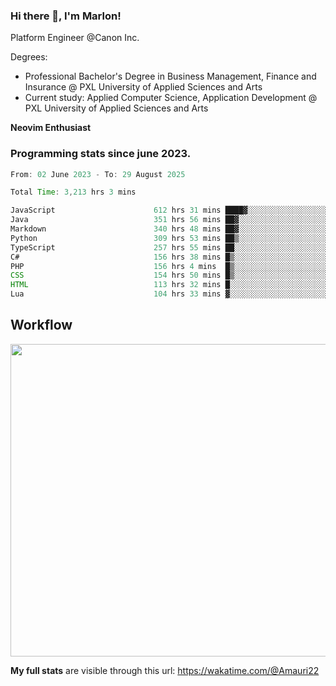 
### Hi there 👋, I'm Marlon!

Platform Engineer @Canon Inc.

Degrees: 
- Professional Bachelor's Degree in Business Management, Finance and Insurance @ PXL University of Applied Sciences and Arts
- Current study: Applied Computer Science, Application Development @ PXL University of Applied Sciences and Arts

**Neovim Enthusiast**

### Programming stats since june 2023.
<!--START_SECTION:waka-->

```java
From: 02 June 2023 - To: 29 August 2025

Total Time: 3,213 hrs 3 mins

JavaScript                      612 hrs 31 mins ████▓░░░░░░░░░░░░░░░░░░░░   18.64 %
Java                            351 hrs 56 mins ██▓░░░░░░░░░░░░░░░░░░░░░░   10.71 %
Markdown                        340 hrs 48 mins ██▓░░░░░░░░░░░░░░░░░░░░░░   10.37 %
Python                          309 hrs 53 mins ██▒░░░░░░░░░░░░░░░░░░░░░░   09.43 %
TypeScript                      257 hrs 55 mins ██░░░░░░░░░░░░░░░░░░░░░░░   07.85 %
C#                              156 hrs 38 mins █▒░░░░░░░░░░░░░░░░░░░░░░░   04.77 %
PHP                             156 hrs 4 mins  █▒░░░░░░░░░░░░░░░░░░░░░░░   04.75 %
CSS                             154 hrs 50 mins █▒░░░░░░░░░░░░░░░░░░░░░░░   04.71 %
HTML                            113 hrs 32 mins █░░░░░░░░░░░░░░░░░░░░░░░░   03.46 %
Lua                             104 hrs 33 mins ▓░░░░░░░░░░░░░░░░░░░░░░░░   03.18 %
```

<!--END_SECTION:waka-->

## Workflow
<a href="https://wakatime.com"><img width="750" height="500" src="https://wakatime.com/share/@Amauri22/c9755ad7-b574-44e4-a9ee-ddb3582724ea.png" /></a>

**My full stats** are visible through this url: https://wakatime.com/@Amauri22
